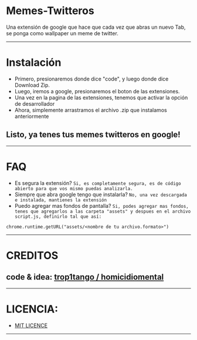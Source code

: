 # Memes-Twitteros
Una extensión de google que hace que cada vez que abras un nuevo Tab, se ponga como wallpaper un meme de twitter.

--- 
# Instalación
- Primero, presionaremos donde dice "code", y luego donde dice Download Zip.
- Luego, iremos a google, presionaremos el boton de las extensiones.
- Una vez en la pagina de las extensiones, tenemos que activar la opción de desarrollador
- Ahora, simplemente arrastramos el archivo .zip que instalamos anteriormente
## Listo, ya tenes tus memes twitteros en google!

---
# FAQ

- Es segura la extensión?
  `Si, es completamente segura, es de código abierto para que vos mismo puedas analizarla.`
- Siempre que abra google tengo que instalarla? `No, una vez descargada e instalada, mantienes la extensión`
- Puedo agregar mas fondos de pantalla? `Si, podes agregar mas fondos, tenes que agregarlos a las carpeta "assets" y despues en el archivo script.js, definirlo tal que así:`<br>
```
chrome.runtime.getURL("assets/<nombre de tu archivo.formato>")
```
---
# CREDITOS
## code & idea: [trop1tango / homicidiomental](https://twitter.com/trop1tango)

---
# LICENCIA:
- [MIT LICENCE](https://github.com/v3laDev/Memes-Twitteros/blob/main/LICENSE)

---
